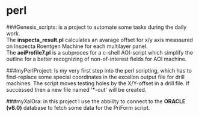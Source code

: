 # perl

###Genesis_scripts: 
is a project to automate some tasks during the daily work.</br> The <b>inspecta_result.pl</b> calculates an avarage offset for x/y axis meassured on Inspecta Roentgen Machine for each multilayer panel. </br> The <b>aoiProfile7.pl</b> is a subproces for a c-shell AOI-script which simplify the outline for a better recognizing of non-of-interest fields for AOI machine.    

###myPerlProject: 
Is my very first step into the perl scripting, which has to find-replace some special coordinates in the excellon output file for drill machines. The script moves testing holes by the X/Y-offset in a drill file. If successed then a new file named '*-out' will be created.

###myXalOra: 
in this project I use the abbility to connect to the <b>ORACLE (v8.0)</b> database to fetch some data for the PriForm script.

